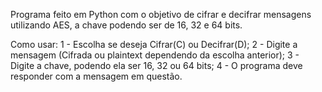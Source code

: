 Programa feito em Python com o objetivo de cifrar e decifrar mensagens utilizando AES, a chave podendo ser de 16, 32 e 64 bits.

Como usar:
1 - Escolha se deseja Cifrar(C) ou Decifrar(D);
2 - Digite a mensagem (Cifrada ou plaintext dependendo da escolha anterior);
3 - Digite a chave, podendo ela ser 16, 32 ou 64 bits;
4 - O programa deve responder com a mensagem em questão.
